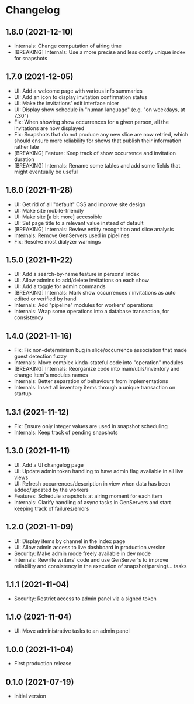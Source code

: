 # Changelog

## 1.8.0 (2021-12-10)

* Internals: Change computation of airing time
* [BREAKING] Internals: Use a more precise and less costly unique index for snapshots

## 1.7.0 (2021-12-05)

* UI: Add a welcome page with various info summaries
* UI: Add an icon to display invitation confirmation status
* UI: Make the invitations' edit interface nicer
* UI: Display show schedule in "human language" (e.g. "on weekdays, at 7.30")
* Fix: When showing show occurrences for a given person, all the invitations are now displayed
* Fix: Snapshots that do not produce any new slice are now retried, which should
ensure more reliability for shows that publish their information rather late
* [BREAKING] Feature: Keep track of show occurrence and invitation duration
* [BREAKING] Internals: Rename some tables and add some fields that might eventually be useful

## 1.6.0 (2021-11-28)

* UI: Get rid of all "default" CSS and improve site design
* UI: Make site mobile-friendly
* UI: Make site [a bit more] accessible
* UI: Set page title to a relevant value instead of default
* [BREAKING] Internals: Review entity recognition and slice analysis
* Internals: Remove GenServers used in pipelines
* Fix: Resolve most dialyzer warnings

## 1.5.0 (2021-11-22)

* UI: Add a search-by-name feature in persons' index
* UI: Allow admins to add/delete invitations on each show
* UI: Add a toggle for admin commands
* [BREAKING] Internals: Mark show occurrences / invitations as auto edited or verified by hand
* Internals: Add "pipeline" modules for workers'  operations
* Internals: Wrap some operations into a database transaction, for consistency

## 1.4.0 (2021-11-16)

* Fix: Fix non-determinism bug in slice/occurrence association that made guest detection fuzzy
* Internals: Move complex kinda-stateful code into "operation" modules
* [BREAKING] Internals: Reorganize code into main/utils/inventory and change Item's modules
names
* Internals: Better separation of behaviours from implementations
* Internals: Insert all inventory items through a unique transaction on startup

## 1.3.1 (2021-11-12)

* Fix: Ensure only integer values are used in snapshot scheduling
* Internals: Keep track of pending snapshots

## 1.3.0 (2021-11-11)

* UI: Add a UI changelog page
* UI: Update admin token handling to have admin flag available in all live views
* UI: Refresh occurrences/description in view when data has been added/updated by the workers
* Features: Schedule snapshots at airing moment for each item
* Internals: Clarify handling of async tasks in GenServers and start keeping track of
failures/errors

## 1.2.0 (2021-11-09)

* UI: Display items by channel in the index page
* UI: Allow admin access to live dashboard in production version
* Security: Make admin mode freely available in dev mode
* Internals: Rewrite writers' code and use GenServer's to improve reliability
and consistency in the execution of snapshot/parsing/... tasks

## 1.1.1 (2021-11-04)

* Security: Restrict access to admin panel via a signed token

## 1.1.0 (2021-11-04)

* UI: Move administrative tasks to an admin panel

## 1.0.0 (2021-11-04)

* First production release

## 0.1.0 (2021-07-19)

* Initial version
